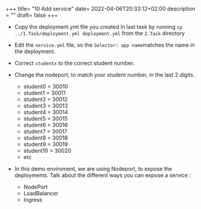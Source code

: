 +++
title= "10 Add service"
date= 2022-04-06T20:33:12+02:00
description = ""
draft= false
+++

- Copy the deployment.yml file you created in last task by running `cp ../1.Task/deployment.yml deployment.yml` from the `2.Task` directory
- Edit the `service.yml` file, so the `Selector: app name`matches the name in the deployment.
- Correct `studentx` to the correct student number.
- Change the nodeport, to match your student number, in the last 2 digits.
  - student0 = 30010
  - student1 = 30011
  - student2 = 30012
  - student3 = 30013
  - student4 = 30014
  - student5 = 30015
  - student6 = 30016
  - student7 = 30017
  - student8 = 30018
  - student9 = 30019
  - student10 = 30020
  - etc

- In this demo enviroment, we are using Nodeport, to expose the deployments. Talk about the different ways you can expose a service :
  - NodePort
  - LoadBalancer
  - Ingress
